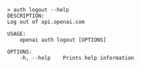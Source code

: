 ﻿```shell
> auth logout --help
DESCRIPTION:
Log out of api.openai.com

USAGE:
    openai auth logout [OPTIONS]

OPTIONS:
    -h, --help    Prints help information
```
